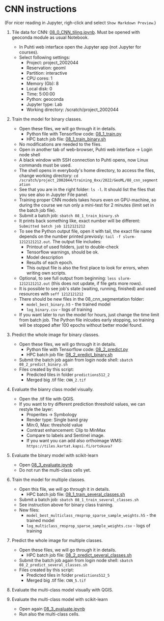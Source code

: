 # CNN instructions

(For nicer reading in Jupyter, righ-click and select `Show Markdown Preview`.) 

1. Tile data for CNN: [08_0_CNN_tiling.ipynb](08_0_CNN_tiling.ipynb). Must be opened with geoconda module as usual Notebook.
    * In Puhti web interface open the Jupyter app (not Jupyter for courses).
    * Select following settings:
        * Project: project_2002044 
		* Reservation: geoml
        * Partition: interactive
        * CPU cores: 1
        * Memory (Gb): 8 
        * Local disk: 0
        * Time: 5:00:00
        * Python: geoconda
        * Jupyter type: Lab
        * Working directory: /scratch/project_2002044
        
2. Train the model for binary classes. 
    * Open these files, we will go through it in details.
        * Python file with Tensorflow code: [08_1_train.py](08_1_train.py)
        * HPC batch job file: [08_1_train_binary.sh](08_1_train_binary.sh)
    * No modifications are needed to the files.
    * Open in another tab of web-browser, Puhti web interface -> Login node shell
    * A black window with SSH connection to Puhti opens, now Linux commands must be used.
    * The shell opens in everybody's home directory, to access the files, change working 
    directory: `cd /scratch/project_2002044/training_0xx/2022/GeoML/08_cnn_segmentation`
    * See that you are in the right folder: `ls -l`. It should list the files that you see also in Jupyter File panel.
    * Training proper CNN models takes hours even on GPU-machine, so during the course we run only a mini-test for 2 minutes (limit set in the batch job file).
    * Submit a batch job: `sbatch 08_1_train_binary.sh`
    * It prints back something like, exact number will be different: `Submitted batch job 1212121212`
    * To see the Python output file, open it with tail, the exact file name depends on the number printed previosly: `tail -f slurm-1212121212.out`. The output file includes:
        * Printout of used folders, just to double-check
        * Tensorflow warnings, should be ok.
        * Model description
        * Results of each epoch. 
        * This output file is also the first place to look for errors, when writing own scripts.
    * Optional, to see full output from beginning: `less slurm-1212121212.out` (this does not update, if file gets more rows).
    * It is possible to see job's state (waiting, running, finished) and used resources with `seff 1212121212`
    * There should be new files in the 08_cnn_segmentation folder:
        * `model_best_binary.h5` - the trained model       
        * `log_binary.csv` - logs of training    
    * If you want later to run the model for hours, just change the time limit from batch job. The Python file inlcudes early stopping, so training will be stopped after 100 epochs without better model found.

3. Predict the whole image for binary classes. 
     * Open these files, we will go through it in details.
        * Python file with Tensorflow code: [08_2_predict.py](08_2_predict.py)
        * HPC batch job file: [08_2_predict_binary.sh](08_2_predict_binary.sh)
    * Submit the batch job again from login node shell: `sbatch 08_2_predict_binary.sh`
    * Files created by this script:
        * Predicted tiles in folder `predictions512_2`
        * Merged big .tif file: `CNN_2.tif`

4. Evaluate the bianry class model visually.
    * Open the .tif file with QGIS.
   * If you want to try different prediction threshold values, we can restyle the layer:
       * Properites -> Symbology
       * Render type: Single band gray
       * Min:0, Max: threshold value
       * Contrast enhancement: Clip to MinMax
       * Compare to labels and Sentinel image.
       * If you want you can add also orthoimage WMS: `https://tiles.kartat.kapsi.fi/ortokuva?`

5. Evaluate the binary model with scikit-learn
    * Open [08_3_evaluate.ipynb](08_3_evaluate.ipynb)
    * Do not run the multi-class cells yet.
    
6. Train the model for multiple classes. 
    * Open this file, we will go through it in details.
        * HPC batch job file: [08_1_train_several_classes.sh](08_1_train_several_classes.sh)
    * Submit a batch job: `sbatch 08_1_train_several_classes.sh`
    * See instruction above for binary class training.
    * New files:
        * `model_best_multiclass_rmsprop_sparse_sample_weights.h5` - the trained model
        * `log_multiclass_rmsprop_sparse_sample_weights.csv` - logs of training
        
7. Predict the whole image for multiple classes.
     * Open these files, we will go through it in details.
        * HPC batch job file: [08_2_predict_several_classes.sh](08_2_predict_several_classes.sh)            
    * Submit the batch job again from login node shell: `sbatch 08_2_predict_several_classes.sh`
    * Files created by this script:
        * Predicted tiles in folder `predictions512_5`
        * Merged big .tif file: `CNN_5.tif`    
    
8. Evaluate the multi-class model visually with QGIS.
    
9. Evaluate the multi-class model with scikit-learn
    * Open again [08_3_evaluate.ipynb](08_3_evaluate.ipynb)
    * Run also the multi-class cells.
